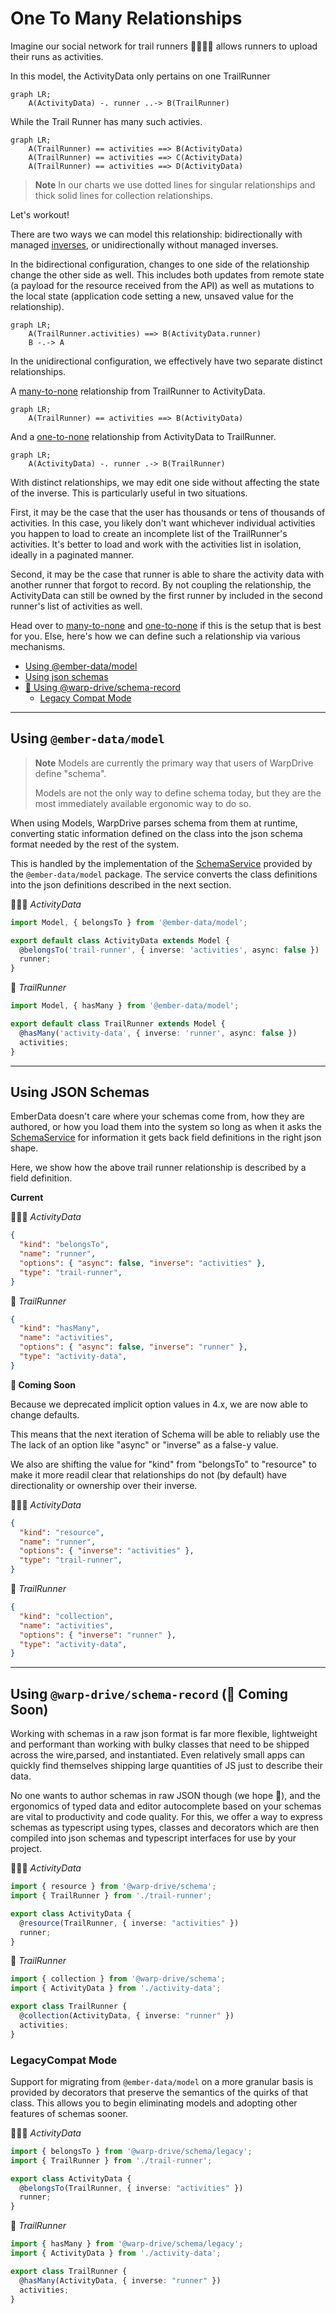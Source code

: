 # One To Many Relationships

Imagine our social network for trail runners 🏃🏃🏾‍♀️ allows runners to upload their runs as activities.

In this model, the ActivityData only pertains on one TrailRunner

```mermaid
graph LR;
    A(ActivityData) -. runner ..-> B(TrailRunner)
```

While the Trail Runner has many such activies.

```mermaid
graph LR;
    A(TrailRunner) == activities ==> B(ActivityData)
    A(TrailRunner) == activities ==> C(ActivityData)
    A(TrailRunner) == activities ==> D(ActivityData)
```

> **Note** In our charts we use dotted lines for singular relationships and thick solid lines for collection relationships.

Let's workout!

There are two ways we can model this relationship: bidirectionally with managed [inverses](../features/inverses.md), or unidirectionally without managed inverses.

In the bidirectional configuration, changes to one side of the relationship change the other side as well. This includes
both updates from remote state (a payload for the resource received from the API) as well as mutations to the local state
(application code setting a new, unsaved value for the relationship).

```mermaid
graph LR;
    A(TrailRunner.activities) ==> B(ActivityData.runner)
    B -.-> A
```

In the unidirectional configuration, we effectively have two separate distinct relationships.

A [many-to-none](./many-to-none.md) relationship from TrailRunner to ActivityData.

```mermaid
graph LR;
    A(TrailRunner) == activities ==> B(ActivityData)
```

And a [one-to-none](./one-to-none.md) relationship from ActivityData to TrailRunner.

```mermaid
graph LR;
    A(ActivityData) -. runner .-> B(TrailRunner)
```

With distinct relationships, we may edit one side without affecting the state of the inverse. This is particularly useful
in two situations.

First, it may be the case that the user has thousands or tens of thousands of activities. In this case, you likely don't want whichever individual activities you happen to load to create an incomplete list of the TrailRunner's activities. It's better to load and work with the activities list in isolation, ideally in a paginated manner.

Second, it may be the case that runner is able to share the activity data with another runner that forgot to record. By not coupling the relationship, the ActivityData can still be owned by the first runner by included in the second runner's list of activities as well.

Head over to [many-to-none](./many-to-none.md) and [one-to-none](./one-to-none.md) if this is the setup that is best for you. Else, here's how we can define such a relationship via various mechanisms.

- [Using @ember-data/model](#using-ember-datamodel)
- [Using json schemas](#using-json-schemas)
- [🚧 Using @warp-drive/schema-record](#using-warp-driveschema-record-🚧-coming-soon)
  - [Legacy Compat Mode](#legacycompat-mode)

---

## Using `@ember-data/model`

> **Note** Models are currently the primary way that users of WarpDrive define "schema".
>
> Models are not the only way to define schema today, but they
> are the most immediately available ergonomic way to do so.

When using Models, WarpDrive parses schema from them at runtime,
converting static information defined on the class into the json
schema format needed by the rest of the system.

This is handled by the implementation of the [SchemaService](/api/@warp-drive/core/types/schema/schema-service/interfaces/SchemaService) provided
by the `@ember-data/model` package. The service converts the class
definitions into the json definitions described in the next section.

🏃🏾‍♀️ *ActivityData*

```ts
import Model, { belongsTo } from '@ember-data/model';

export default class ActivityData extends Model {
  @belongsTo('trail-runner', { inverse: 'activities', async: false })
  runner;
}
```

🌲 *TrailRunner*

```ts
import Model, { hasMany } from '@ember-data/model';

export default class TrailRunner extends Model {
  @hasMany('activity-data', { inverse: 'runner', async: false })
  activities;
}
```

---

## Using JSON Schemas

EmberData doesn't care where your schemas come from, how they are authored,
or how you load them into the system so long as when it asks the [SchemaService](/api/@warp-drive/core/types/schema/schema-service/interfaces/SchemaService)
for information it gets back field definitions in the right json shape.

Here, we show how the above trail runner relationship is described by a field definition.

**Current**

🏃🏾‍♀️ *ActivityData*

```json
{
  "kind": "belongsTo",
  "name": "runner",
  "options": { "async": false, "inverse": "activities" },
  "type": "trail-runner",
}
```

🌲 *TrailRunner*

```json
{
  "kind": "hasMany",
  "name": "activities",
  "options": { "async": false, "inverse": "runner" },
  "type": "activity-data",
}
```

**🚧 Coming Soon**

Because we deprecated implicit option values in 4.x, we are now able to change defaults.

This means that the next iteration of Schema will be able to reliably use
the The lack of an option like "async" or "inverse" as a false-y value.

We also are shifting the value for "kind" from "belongsTo" to "resource"
to make it more readil clear that relationships do not (by default) have
directionality or ownership over their inverse.

🏃🏾‍♀️ *ActivityData*

```json
{
  "kind": "resource",
  "name": "runner",
  "options": { "inverse": "activities" },
  "type": "trail-runner",
}
```

🌲 *TrailRunner*

```json
{
  "kind": "collection",
  "name": "activities",
  "options": { "inverse": "runner" },
  "type": "activity-data",
}
```

---

## Using `@warp-drive/schema-record` (🚧 Coming Soon)

Working with schemas in a raw json format is far more flexible, lightweight and
performant than working with bulky classes that need to be shipped across the wire,parsed, and instantiated. Even relatively small apps can quickly find themselves shipping large quantities of JS just to describe their data.

No one wants to author schemas in raw JSON though (we hope 😬), and the ergonomics of typed data and editor autocomplete based on your schemas are vital to productivity and
code quality. For this, we offer a way to express schemas as typescript using types, classes and decorators which are then compiled into json schemas and typescript interfaces for use by your project.

🏃🏾‍♀️ *ActivityData*

```ts
import { resource } from '@warp-drive/schema';
import { TrailRunner } from './trail-runner';

export class ActivityData {
  @resource(TrailRunner, { inverse: "activities" })
  runner;
}
```

🌲 *TrailRunner*

```ts
import { collection } from '@warp-drive/schema';
import { ActivityData } from './activity-data';

export class TrailRunner {
  @collection(ActivityData, { inverse: "runner" })
  activities;
}
```

### LegacyCompat Mode

Support for migrating from `@ember-data/model` on a more granular basis is provided by decorators that preserve the semantics of the quirks of that class. This allows you to begin eliminating models
and adopting other features of schemas sooner.

🏃🏾‍♀️ *ActivityData*

```ts
import { belongsTo } from '@warp-drive/schema/legacy';
import { TrailRunner } from './trail-runner';

export class ActivityData {
  @belongsTo(TrailRunner, { inverse: "activities" })
  runner;
}
```

🌲 *TrailRunner*

```ts
import { hasMany } from '@warp-drive/schema/legacy';
import { ActivityData } from './activity-data';

export class TrailRunner {
  @hasMany(ActivityData, { inverse: "runner" })
  activities;
}
```
